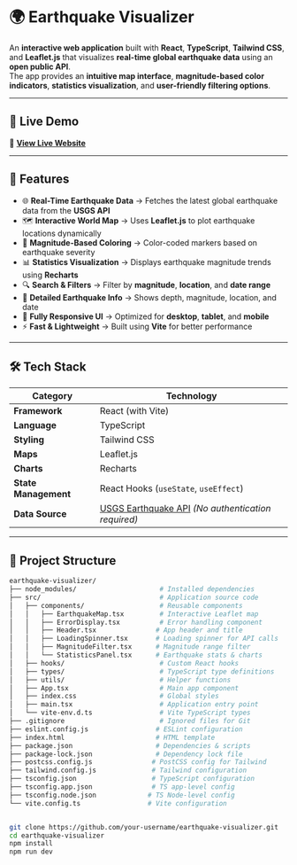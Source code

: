 # 🌍 Earthquake Visualizer

An **interactive web application** built with **React**, **TypeScript**, **Tailwind CSS**, and **Leaflet.js** that visualizes **real-time global earthquake data** using an **open public API**.  
The app provides an **intuitive map interface**, **magnitude-based color indicators**, **statistics visualization**, and **user-friendly filtering options**.

---

## 🚀 Live Demo  
🔗 **[View Live Website]([https://your-live-link-here.com](https://earthquake-visualizer-aj.vercel.app/))**  

---

## 📌 Features

- 🌐 **Real-Time Earthquake Data** → Fetches the latest global earthquake data from the **USGS API**
- 🗺️ **Interactive World Map** → Uses **Leaflet.js** to plot earthquake locations dynamically
- 🎨 **Magnitude-Based Coloring** → Color-coded markers based on earthquake severity
- 📊 **Statistics Visualization** → Displays earthquake magnitude trends using **Recharts**
- 🔍 **Search & Filters** → Filter by **magnitude**, **location**, and **date range**
- 📄 **Detailed Earthquake Info** → Shows depth, magnitude, location, and date
- 📱 **Fully Responsive UI** → Optimized for **desktop**, **tablet**, and **mobile**
- ⚡ **Fast & Lightweight** → Built using **Vite** for better performance

---

## 🛠️ Tech Stack

| **Category**         | **Technology**         |
|----------------------|------------------------|
| **Framework**        | React (with Vite)      |
| **Language**         | TypeScript            |
| **Styling**          | Tailwind CSS          |
| **Maps**             | Leaflet.js            |
| **Charts**           | Recharts             |
| **State Management** | React Hooks (`useState`, `useEffect`) |
| **Data Source**      | [USGS Earthquake API](https://earthquake.usgs.gov/) *(No authentication required)* |

---

## 📂 Project Structure

```bash
earthquake-visualizer/
├── node_modules/                     # Installed dependencies
├── src/                              # Application source code
│   ├── components/                   # Reusable components
│   │   ├── EarthquakeMap.tsx         # Interactive Leaflet map
│   │   ├── ErrorDisplay.tsx          # Error handling component
│   │   ├── Header.tsx               # App header and title
│   │   ├── LoadingSpinner.tsx       # Loading spinner for API calls
│   │   ├── MagnitudeFilter.tsx      # Magnitude range filter
│   │   └── StatisticsPanel.tsx      # Earthquake stats & charts
│   ├── hooks/                        # Custom React hooks
│   ├── types/                        # TypeScript type definitions
│   ├── utils/                        # Helper functions
│   ├── App.tsx                       # Main app component
│   ├── index.css                     # Global styles
│   ├── main.tsx                      # Application entry point
│   └── vite-env.d.ts                 # Vite TypeScript types
├── .gitignore                        # Ignored files for Git
├── eslint.config.js                 # ESLint configuration
├── index.html                       # HTML template
├── package.json                     # Dependencies & scripts
├── package-lock.json                # Dependency lock file
├── postcss.config.js               # PostCSS config for Tailwind
├── tailwind.config.js              # Tailwind configuration
├── tsconfig.json                   # TypeScript configuration
├── tsconfig.app.json               # TS app-level config
├── tsconfig.node.json             # TS Node-level config
└── vite.config.ts                 # Vite configuration


git clone https://github.com/your-username/earthquake-visualizer.git
cd earthquake-visualizer
npm install
npm run dev

